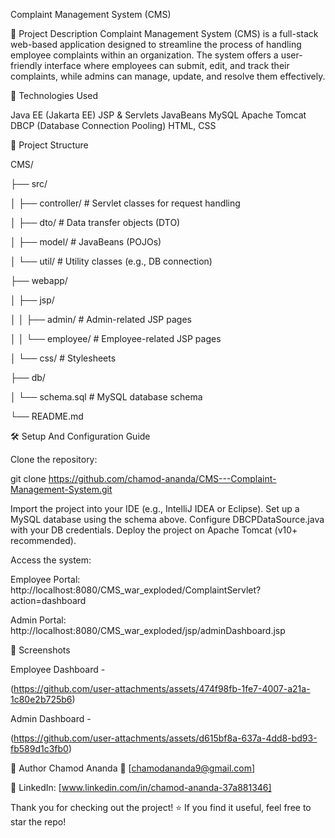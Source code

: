 Complaint Management System (CMS)


📌 Project Description
Complaint Management System (CMS) is a full-stack web-based application designed to streamline the process of handling employee complaints within an organization. The system offers a user-friendly interface where employees can submit, edit, and track their complaints, while admins can manage, update, and resolve them effectively.


🔧 Technologies Used

Java EE (Jakarta EE)
JSP & Servlets
JavaBeans
MySQL
Apache Tomcat
DBCP (Database Connection Pooling)
HTML, CSS

📁 Project Structure


CMS/

├── src/

│ ├── controller/ # Servlet classes for request handling

│ ├── dto/ # Data transfer objects (DTO)

│ ├── model/ # JavaBeans (POJOs)

│ └── util/ # Utility classes (e.g., DB connection)

├── webapp/

│ ├── jsp/

│ │ ├── admin/ # Admin-related JSP pages

│ │ └── employee/ # Employee-related JSP pages

│ └── css/ # Stylesheets

├── db/

│ └── schema.sql # MySQL database schema

└── README.md


🛠️ Setup And Configuration Guide


Clone the repository:

git clone https://github.com/chamod-ananda/CMS---Complaint-Management-System.git

Import the project into your IDE (e.g., IntelliJ IDEA or Eclipse).
Set up a MySQL database using the schema above.
Configure DBCPDataSource.java with your DB credentials.
Deploy the project on Apache Tomcat (v10+ recommended).

Access the system:

Employee Portal: http://localhost:8080/CMS_war_exploded/ComplaintServlet?action=dashboard

Admin Portal: http://localhost:8080/CMS_war_exploded/jsp/adminDashboard.jsp

📸 Screenshots


Employee Dashboard -

(https://github.com/user-attachments/assets/474f98fb-1fe7-4007-a21a-1c80e2b725b6)



Admin Dashboard -

(https://github.com/user-attachments/assets/d615bf8a-637a-4dd8-bd93-fb589d1c3fb0)



🙋 Author
Chamod Ananda
 📧 [chamodananda9@gmail.com]

💼 LinkedIn: [www.linkedin.com/in/chamod-ananda-37a881346]


Thank you for checking out the project! ⭐ If you find it useful, feel free to star the repo!
